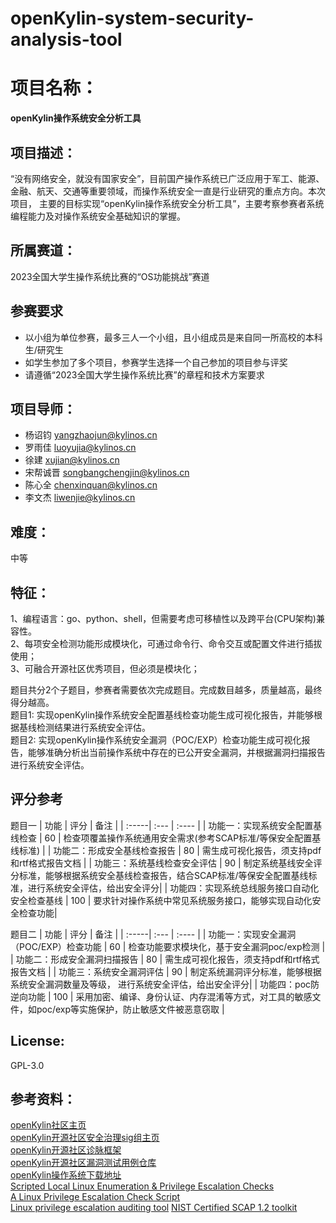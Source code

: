 # openKylin-system-security-analysis-tool
# 项目名称：
**openKylin操作系统安全分析工具**

## 项目描述：
“没有网络安全，就没有国家安全”，目前国产操作系统已广泛应用于军工、能源、金融、航天、交通等重要领域，而操作系统安全一直是行业研究的重点方向。本次项目，
主要的目标实现“openKylin操作系统安全分析工具”，主要考察参赛者系统编程能力及对操作系统安全基础知识的掌握。

## 所属赛道：
2023全国大学生操作系统比赛的“OS功能挑战”赛道

## 参赛要求
* 以小组为单位参赛，最多三人一个小组，且小组成员是来自同一所高校的本科生/研究生
* 如学生参加了多个项目，参赛学生选择一个自己参加的项目参与评奖
* 请遵循“2023全国大学生操作系统比赛”的章程和技术方案要求

## 项目导师：
* 杨诏钧 yangzhaojun@kylinos.cn
* 罗雨佳 luoyujia@kylinos.cn  
* 徐建 xujian@kylinos.cn
* 宋帮诚晋 songbangchengjin@kylinos.cn
* 陈心全 chenxinquan@kylinos.cn
* 李文杰 liwenjie@kylinos.cn 

## 难度：
中等
## 特征：
1、编程语言：go、python、shell，但需要考虑可移植性以及跨平台(CPU架构)兼容性。  
2、每项安全检测功能形成模块化，可通过命令行、命令交互或配置文件进行插拔使用；  
3、可融合开源社区优秀项目，但必须是模块化；  

题目共分2个子题目，参赛者需要依次完成题目。完成数目越多，质量越高，最终得分越高。  
题目1:   实现openKylin操作系统安全配置基线检查功能生成可视化报告，并能够根据基线检测结果进行系统安全评估。    
题目2:   实现openKylin操作系统安全漏洞（POC/EXP）检查功能生成可视化报告，能够准确分析出当前操作系统中存在的已公开安全漏洞，并根据漏洞扫描报告进行系统安全评估。

## 评分参考
题目一
| 功能 | 评分 | 备注 |
| :-----| :--- | :---- |
| 功能一：实现系统安全配置基线检查 | 60 | 检查项覆盖操作系统通用安全需求(参考SCAP标准/等保安全配置基线标准) |
| 功能二：形成安全基线检查报告 | 80 | 需生成可视化报告，须支持pdf和rtf格式报告文档 |
| 功能三：系统基线检查安全评估 | 90 | 制定系统基线安全评分标准，能够根据系统安全基线检查报告，结合SCAP标准/等保安全配置基线标准，进行系统安全评估，给出安全评分|
| 功能四：实现系统总线服务接口自动化安全检查基线 | 100 | 要求针对操作系统中常见系统服务接口，能够实现自动化安全检查功能|

题目二
| 功能 | 评分 | 备注 |
| :-----| :--- | :---- |
| 功能一：实现安全漏洞（POC/EXP）检查功能 | 60 | 检查功能要求模块化，基于安全漏洞poc/exp检测 |
| 功能二：形成安全漏洞扫描报告 | 80 | 需生成可视化报告，须支持pdf和rtf格式报告文档 |
| 功能三：系统安全漏洞评估 | 90 | 制定系统漏洞评分标准，能够根据系统安全漏洞数量及等级， 进行系统安全评估，给出安全评分|
| 功能四：poc防逆向功能 | 100 | 采用加密、编译、身份认证、内存混淆等方式，对工具的敏感文件，如poc/exp等实施保护，防止敏感文件被恶意窃取 |

## License:
GPL-3.0

## 参考资料：   
[openKylin社区主页](https://www.openkylin.top/)   
[openKylin开源社区安全治理sig组主页](https://gitee.com/openkylin/community/tree/master/sig/SecurityGovernance)   
[openKylin开源社区诊脉框架](https://gitee.com/openkylin/genmai)  
[openKylin开源社区漏洞测试用例仓库](https://gitee.com/openkylin/openkylin-exploit-db)    
[openKylin操作系统下载地址](https://openkylin.top/downloads)  
[Scripted Local Linux Enumeration & Privilege Escalation Checks](https://github.com/rebootuser/LinEnum)    
[A Linux Privilege Escalation Check Script](https://github.com/sleventyeleven/linuxprivchecker)    
[Linux privilege escalation auditing tool](https://github.com/The-Z-Labs/linux-exploit-suggester)
[NIST Certified SCAP 1.2 toolkit](https://github.com/OpenSCAP/openscap)
